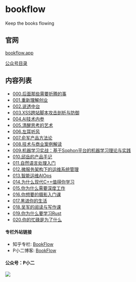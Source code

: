# bookflow

Keep the books flowing


## 官网

[bookflow.app](https://bookflow.app) 

[公众号目录](https://mp.weixin.qq.com/mp/appmsgalbum?__biz=MzAwNzc4MDgwNQ==&action=getalbum&album_id=1345462282264051712&scene=173#wechat_redirect)


## 内容列表

- [000.后面那些需要折腾的事](https://mp.weixin.qq.com/s/2Lx8Mori2caS9KXPkt--fw)
- [001.重新理解创业](https://mp.weixin.qq.com/s/hZX42VNbj0zpy2tQtRTxug)
- [002.说透中台](https://mp.weixin.qq.com/s/ueTvoCzsD_wNd3rjxmAyJw)
- [003.XSS跨站脚本攻击剖析与防御](https://mp.weixin.qq.com/s/R12EvAyk2NByYsOH30AuOA)
- [004.AI技术内参](https://mp.weixin.qq.com/s/a7cT60quPEQsP_pUBy1vVw)
- [005.清醒思考的艺术](https://mp.weixin.qq.com/s/ogQVLh_2e3lpS6EXZTG63Q)
- [006.左耳听风](https://mp.weixin.qq.com/s/yQrgQeULppX4wH35rSahew)
- [007.俞军产品方法论](https://mp.weixin.qq.com/s/buq6vvp5tIgrDMXdpMqmkg)
- [008.技术与商业案例解读](https://mp.weixin.qq.com/s/EKRmWni9t_xhP785UKoX8A)
- [009.机器学习实战：基于Sophon平台的机器学习理论与实践](https://mp.weixin.qq.com/s/bgCsPDaC5aKpxAoDVzTlqw)
- [010.邱岳的产品手记](https://mp.weixin.qq.com/s/EQgopC1Sby6y3pcwWe1Ztg)
- [011.自然语言处理入门](https://mp.weixin.qq.com/s/B9DYDaKEWzKvVaZkSerGXg)
- [012.微服务架构下的运维系统管理](https://mp.weixin.qq.com/s/xEdGu72EIE5_UA_U398cFQ)
- [013.智能运维AIOps](https://mp.weixin.qq.com/s/8Wkg5G2KeWpY4de8tW7bUQ)
- [014.为什么现代C++值得你学习](https://mp.weixin.qq.com/s/AdJ4jRR6c59Ciq2Cy7pyzQ)
- [015.你为什么需要深度工作](https://mp.weixin.qq.com/s/bymPEXc2nO6cTin_xcxq7A)
- [016.你想要的摄影入门课](https://mp.weixin.qq.com/s/xefG18TVIsnLPdsDX8sD3Q)
- [017.黑进你的生活](https://mp.weixin.qq.com/s/AtmecWoU4N2X9ml1UOQbcg)
- [018.吴军的阅读与写作课](https://mp.weixin.qq.com/s/ImtqmpSU2oWr5mkliNQoCw)
- [019.你为什么要学习Rust](https://mp.weixin.qq.com/s/WS2kikpuHKGxPJ_UBfYhgg)
- [020.你的忙碌是为了什么](https://mp.weixin.qq.com/s/H7GJ_D1FRUwNIxWzSVdqCw)


#### 专栏外站链接

- 知乎专栏: [BookFlow](https://zhuanlan.zhihu.com/bookflow)
- P小二博客: [BookFlow](https://pxiaoer.blog/category/bookflow/)


#### 公众号：P小二
![](https://tva1.sinaimg.cn/large/00831rSTly1gcvj9w1tm8j309k09kt8n.jpg)


